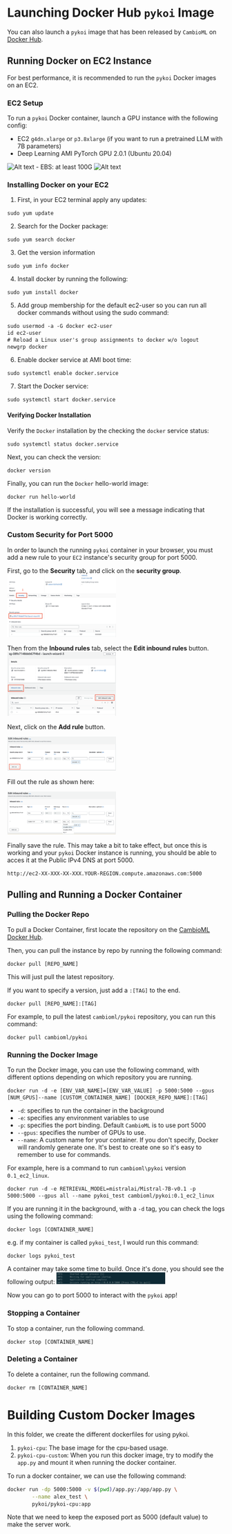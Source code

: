 # Launching Docker Hub `pykoi` Image
You can also launch a `pykoi` image that has been released by `CambioML` on [Docker Hub](https://hub.docker.com/u/cambioml).

## Running Docker on EC2 Instance
For best performance, it is recommended to run the `pykoi` Docker images on an EC2.

### EC2 Setup
To run a `pykoi` Docker container, launch a GPU instance with the following config:
- EC2 `g4dn.xlarge` or `p3.8xlarge` (if you want to run a pretrained LLM with 7B parameters)
- Deep Learning AMI PyTorch GPU 2.0.1 (Ubuntu 20.04)
<img src="../example/image/readme_ec2_ami.jpg" alt="Alt text" width="50%" height="50%"/>
- EBS: at least 100G
<img src="../example/image/readme_ec2_storage.png" alt="Alt text" width="50%" height="50%"/>

### Installing Docker on your EC2
1. First, in your EC2 terminal apply any updates:
```
sudo yum update
```

2. Search for the Docker package:
```
sudo yum search docker
```
3. Get the version information
```
sudo yum info docker
```
4. Install docker by running the following:
```
sudo yum install docker
```
5. Add group membership for the default ec2-user so you can run all docker commands without using the sudo command:
```
sudo usermod -a -G docker ec2-user
id ec2-user
# Reload a Linux user's group assignments to docker w/o logout
newgrp docker
```
6. Enable docker service at AMI boot time:
```
sudo systemctl enable docker.service
```
7. Start the Docker service:
```
sudo systemctl start docker.service
```
#### Verifying Docker Installation
Verify the `Docker` installation by the checking the `docker` service status:
```
sudo systemctl status docker.service
```

Next, you can check the version:
```
docker version
```

Finally, you can run the `Docker` hello-world image:
```
docker run hello-world
```

If the installation is successful, you will see a message indicating that Docker is working correctly.

### Custom Security for Port 5000
In order to launch the running `pykoi` container in your browser, you must add a new rule to your `EC2` instance's security group for port 5000.

First, go to the __Security__ tab, and click on the __security group__.
<img src="../example/image/docker_security-group.png" alt="Selecting the EC2 security group." width="50%" height="50%"/>

Then from the __Inbound rules__ tab, select the __Edit inbound rules__ button.
<img src="../example/image/docker_ec2-inbound-rules.png" alt="Selecting the EC2 security group." width="50%" height="50%"/>

Next, click on the __Add rule__ button.

<img src="../example/image/docker_ec2-add-rule.png" alt="Selecting the EC2 security group." width="50%" height="50%"/>

Fill out the rule as shown here:

<img src="../example/image/docker_ec2-create-rule.png" alt="Selecting the EC2 security group." width="50%" height="50%"/>

Finally save the rule. This may take a bit to take effect, but once this is working and your `pykoi` Docker instance is running, you should be able to acces it at the Public IPv4 DNS at port 5000.
```
http://ec2-XX-XXX-XX-XXX.YOUR-REGION.compute.amazonaws.com:5000
```
## Pulling and Running a Docker Container
### Pulling the Docker Repo
To pull a Docker Container, first locate the repository on the [CambioML Docker Hub](https://hub.docker.com/u/cambioml).

Then, you can pull the instance by repo by running the following command:
```
docker pull [REPO_NAME]
```

This will just pull the latest repository.

If you want to specify a version, just add a `:[TAG]` to the end.

```
docker pull [REPO_NAME]:[TAG]
```

For example, to pull the latest `cambioml/pykoi` repository, you can run this command:
```
docker pull cambioml/pykoi
```
### Running the Docker Image
To run the Docker image, you can use the following command, with different options depending on which repository you are running.
```
docker run -d -e [ENV_VAR_NAME]=[ENV_VAR_VALUE] -p 5000:5000 --gpus [NUM_GPUS]--name [CUSTOM_CONTAINER_NAME] [DOCKER_REPO_NAME]:[TAG]
```
- `-d`: specifies to run the container in the background
- `-e`: specifies any environment variables to use
- `-p`: specifies the port binding. Default `CambioML` is to use port 5000
- `--gpus`: specifies the number of GPUs to use.
- `--name`: A custom name for your container. If you don't specify, Docker will randomly generate one. It's best to create one so it's easy to remember to use for commands.

For example, here is a command to run `cambioml\pykoi` version `0.1_ec2_linux`.
```
docker run -d -e RETRIEVAL_MODEL=mistralai/Mistral-7B-v0.1 -p 5000:5000 --gpus all --name pykoi_test cambioml/pykoi:0.1_ec2_linux
```

If you are running it in the background, with a `-d` tag, you can check the logs using the following command:
```
docker logs [CONTAINER_NAME]
```
e.g. if my container is called `pykoi_test`, I would run this command:
```
docker logs pykoi_test
```

A container may take some time to build. Once it's done, you should see the following output:
<img src="../example/image/docker_logs-running.png" alt="Selecting the EC2 security group." width="50%" height="50%"/>

Now you can go to port 5000 to interact with the `pykoi` app!

### Stopping a Container
To stop a container, run the following command.
```
docker stop [CONTAINER_NAME]
```

### Deleting a Container
To delete a container, run the following command.
```
docker rm [CONTAINER_NAME]
```

# Building Custom Docker Images
In this folder, we create the different dockerfiles for using pykoi.

1. `pykoi-cpu`: The base image for the cpu-based usage.
2. `pykoi-cpu-custom`: When you run this docker image, try to modify the `app.py` and mount it when running the docker container.

To run a docker container, we can use the following command:
```bash
docker run -dp 5000:5000 -v $(pwd)/app.py:/app/app.py \
        --name alex_test \
        pykoi/pykoi-cpu:app
```

Note that we need to keep the exposed port as 5000 (default value) to make the server work.